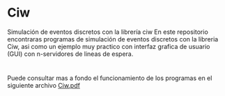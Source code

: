 # Ciw
Simulación de eventos discretos con  la librería ciw
En este repositorio encontraras programas de simulación de eventos discretos con la libreria Ciw, asi como un ejemplo muy practico con interfaz grafica de usuario (GUI) con n-servidores de lineas de espera.
#
Puede consultar mas a fondo el funcionamiento de los programas en el siguiente archivo [Ciw.pdf](https://drive.google.com/file/d/1DbvPjLUV1mxFk8B5LBereYhJi3MJc0Uf/view?usp=sharing
)
